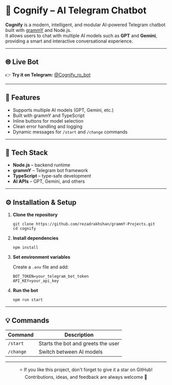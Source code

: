 <h1>🤖 Cognify – AI Telegram Chatbot</h1>

  <p><strong>Cognify</strong> is a modern, intelligent, and modular AI-powered Telegram chatbot built with <a href="https://grammy.dev/">grammY</a> and Node.js.<br>
  It allows users to chat with multiple AI models such as <strong>GPT</strong> and <strong>Gemini</strong>, providing a smart and interactive conversational experience.</p>

  <hr />

  <h2>🌐 Live Bot</h2>
  <p>👉 <strong>Try it on Telegram:</strong> 
  <a href="https://t.me/Cognify_ro_bot" target="_blank">@Cognify_ro_bot</a></p>

  <hr />

  <h2>🚀 Features</h2>
  <ul>
    <li>Supports multiple AI models (GPT, Gemini, etc.)</li>
    <li>Built with grammY and TypeScript</li>
    <li>Inline buttons for model selection</li>
    <li>Clean error handling and logging</li>
    <li>Dynamic messages for <code>/start</code> and <code>/change</code> commands</li>
  </ul>

  <hr />

  <h2>🧠 Tech Stack</h2>
  <ul>
    <li><strong>Node.js</strong> – backend runtime</li>
    <li><strong>grammY</strong> – Telegram bot framework</li>
    <li><strong>TypeScript</strong> – type-safe development</li>
    <li><strong>AI APIs</strong> – GPT, Gemini, and others</li>
  </ul>

  <hr />

  <h2>⚙️ Installation & Setup</h2>
  <ol>
    <li><strong>Clone the repository</strong>
      <pre><code>git clone https://github.com/rezadrakhshan/grammY-Projects.git
cd cognify</code></pre>
    </li>
    <li><strong>Install dependencies</strong>
      <pre><code>npm install</code></pre>
    </li>
    <li><strong>Set environment variables</strong>
      <p>Create a <code>.env</code> file and add:</p>
      <pre><code>BOT_TOKEN=your_telegram_bot_token
API_KEY=your_api_key</code></pre>
    </li>
    <li><strong>Run the bot</strong>
      <pre><code>npm run start</code></pre>
    </li>
  </ol>

  <hr />

  <h2>💡 Commands</h2>
  <table>
    <thead>
      <tr>
        <th>Command</th>
        <th>Description</th>
      </tr>
    </thead>
    <tbody>
      <tr>
        <td><code>/start</code></td>
        <td>Starts the bot and greets the user</td>
      </tr>
      <tr>
        <td><code>/change</code></td>
        <td>Switch between AI models</td>
      </tr>
    </tbody>
  </table>

<hr />
<p align="center">
  ⭐ If you like this project, don't forget to give it a star on GitHub!  
  <br>
  Contributions, ideas, and feedback are always welcome 💬
</p>

